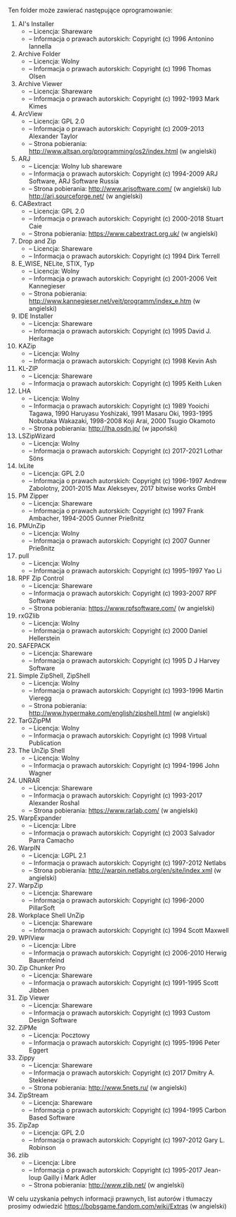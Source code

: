 Ten folder może zawierać następujące oprogramowanie:

1. AI's Installer
   - – Licencja: Shareware
   - – Informacja o prawach autorskich: Copyright (c) 1996 Antonino Iannella
2. Archive Folder
   - – Licencja: Wolny
   - – Informacja o prawach autorskich: Copyright (c) 1996 Thomas Olsen
3. Archive Viewer
   - – Licencja: Shareware
   - – Informacja o prawach autorskich: Copyright (c) 1992-1993 Mark Kimes
4. ArcView
   - – Licencja: GPL 2.0
   - – Informacja o prawach autorskich: Copyright (c) 2009-2013 Alexander Taylor
   - – Strona pobierania: http://www.altsan.org/programming/os2/index.html (w angielski)
5. ARJ
   - – Licencja: Wolny lub shareware
   - – Informacja o prawach autorskich: Copyright (c) 1994-2009 ARJ Software, ARJ Software Russia
   - – Strona pobierania: http://www.arjsoftware.com/ (w angielski) lub http://arj.sourceforge.net/ (w angielski)
6. CABextract
   - – Licencja: GPL 2.0
   - – Informacja o prawach autorskich: Copyright (c) 2000-2018 Stuart Caie
   - – Strona pobierania: https://www.cabextract.org.uk/ (w angielski)
7. Drop and Zip
   - – Licencja: Shareware
   - – Informacja o prawach autorskich: Copyright (c) 1994 Dirk Terrell
8. E_WISE, NELite, STIX, Typ
   - – Licencja: Wolny
   - – Informacja o prawach autorskich: Copyright (c) 2001-2006 Veit Kannegieser
   - – Strona pobierania: http://www.kannegieser.net/veit/programm/index_e.htm (w angielski)
9. IDE Installer
   - – Licencja: Shareware
   - – Informacja o prawach autorskich: Copyright (c) 1995 David J. Heritage
10. KAZip
    - – Licencja: Wolny
    - – Informacja o prawach autorskich: Copyright (c) 1998 Kevin Ash
11. KL-ZIP
    - – Licencja: Shareware
    - – Informacja o prawach autorskich: Copyright (c) 1995 Keith Luken
12. LHA
    - – Licencja: Wolny
    - – Informacja o prawach autorskich: Copyright (c) 1989 Yooichi Tagawa, 1990 Haruyasu Yoshizaki, 1991 Masaru Oki, 1993-1995 Nobutaka Wakazaki, 1998-2008 Koji Arai, 2000 Tsugio Okamoto
    - – Strona pobierania: http://lha.osdn.jp/ (w japoński)
13. LSZipWizard
    - – Licencja: Wolny
    - – Informacja o prawach autorskich: Copyright (c) 2017-2021 Lothar Söns
14. lxLite
    - – Licencja: GPL 2.0
    - – Informacja o prawach autorskich: Copyright (c) 1996-1997 Andrew Zabolotny, 2001-2015 Max Alekseyev, 2017 bitwise works GmbH
15. PM Zipper
    - – Licencja: Shareware
    - – Informacja o prawach autorskich: Copyright (c) 1997 Frank Ambacher, 1994-2005 Gunner Prießnitz
16. PMUnZip
    - – Licencja: Wolny
    - – Informacja o prawach autorskich: Copyright (c) 2007 Gunner Prießnitz
17. pull
    - – Licencja: Wolny
    - – Informacja o prawach autorskich: Copyright (c) 1995-1997 Yao Li
18. RPF Zip Control
    - – Licencja: Shareware
    - – Informacja o prawach autorskich: Copyright (c) 1993-2007 RPF Software
    - – Strona pobierania: https://www.rpfsoftware.com/ (w angielski)
19. rxGZlib
    - – Licencja: Wolny
    - – Informacja o prawach autorskich: Copyright (c) 2000 Daniel Hellerstein
20. SAFEPACK
    - – Licencja: Shareware
    - – Informacja o prawach autorskich: Copyright (c) 1995 D J Harvey Software
21. Simple ZipShell, ZipShell
    - – Licencja: Wolny
    - – Informacja o prawach autorskich: Copyright (c) 1993-1996 Martin Vieregg
    - – Strona pobierania: http://www.hypermake.com/english/zipshell.html (w angielski)
22. TarGZipPM
    - – Licencja: Wolny
    - – Informacja o prawach autorskich: Copyright (c) 1998 Virtual Publication
23. The UnZip Shell
    - – Licencja: Wolny
    - – Informacja o prawach autorskich: Copyright (c) 1994-1996 John Wagner
24. UNRAR
    - – Licencja: Shareware
    - – Informacja o prawach autorskich: Copyright (c) 1993-2017 Alexander Roshal
    - – Strona pobierania: https://www.rarlab.com/ (w angielski)
25. WarpExpander
    - – Licencja: Libre
    - – Informacja o prawach autorskich: Copyright (c) 2003 Salvador Parra Camacho
26. WarpIN
    - – Licencja: LGPL 2.1
    - – Informacja o prawach autorskich: Copyright (c) 1997-2012 Netlabs
    - – Strona pobierania: http://warpin.netlabs.org/en/site/index.xml (w angielski)
27. WarpZip
    - – Licencja: Shareware
    - – Informacja o prawach autorskich: Copyright (c) 1996-2000 PillarSoft
28. Workplace Shell UnZip
    - – Licencja: Shareware
    - – Informacja o prawach autorskich: Copyright (c) 1994 Scott Maxwell
29. WPIView
    - – Licencja: Libre
    - – Informacja o prawach autorskich: Copyright (c) 2006-2010 Herwig Bauernfeind
30. Zip Chunker Pro
    - – Licencja: Shareware
    - – Informacja o prawach autorskich: Copyright (c) 1991-1995 Scott Jibben
31. Zip Viewer
    - – Licencja: Shareware
    - – Informacja o prawach autorskich: Copyright (c) 1993 Custom Design Software
32. ZiPMe
    - – Licencja: Pocztowy
    - – Informacja o prawach autorskich: Copyright (c) 1995-1996 Peter Eggert
33. Zippy
    - – Licencja: Shareware
    - – Informacja o prawach autorskich: Copyright (c) 2017 Dmitry A. Steklenev
    - – Strona pobierania: http://www.5nets.ru/ (w angielski)
34. ZipStream
    - – Licencja: Shareware
    - – Informacja o prawach autorskich: Copyright (c) 1994-1995 Carbon Based Software
35. ZipZap
    - – Licencja: GPL 2.0
    - – Informacja o prawach autorskich: Copyright (c) 1997-2012 Gary L. Robinson
36. zlib
    - – Licencja: Libre
    - – Informacja o prawach autorskich: Copyright (c) 1995-2017 Jean-loup Gailly i Mark Adler
    - – Strona pobierania: http://www.zlib.net/ (w angielski)

W celu uzyskania pełnych informacji prawnych, list autorów i tłumaczy prosimy odwiedzić https://bobsgame.fandom.com/wiki/Extras (w angielski)
